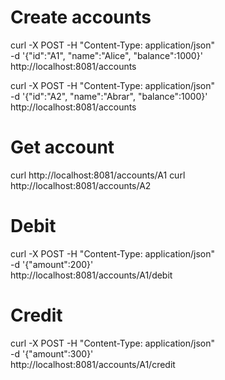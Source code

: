 


# Create accounts
curl -X POST -H "Content-Type: application/json" \
  -d '{"id":"A1", "name":"Alice", "balance":1000}' \
  http://localhost:8081/accounts

curl -X POST -H "Content-Type: application/json" \
  -d '{"id":"A2", "name":"Abrar", "balance":1000}' \
  http://localhost:8081/accounts  

# Get account
curl http://localhost:8081/accounts/A1
curl http://localhost:8081/accounts/A2


# Debit
curl -X POST -H "Content-Type: application/json" \
  -d '{"amount":200}' \
  http://localhost:8081/accounts/A1/debit


# Credit
curl -X POST -H "Content-Type: application/json" \
  -d '{"amount":300}' \
  http://localhost:8081/accounts/A1/credit
